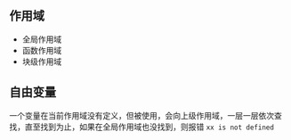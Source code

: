  ## 作用域
 - 全局作用域
 - 函数作用域
 - 块级作用域

 ## 自由变量
 一个变量在当前作用域没有定义，但被使用，会向上级作用域，一层一层依次查找，直至找到为止，如果在全局作用域也没找到，则报错 `xx is not defined`

 